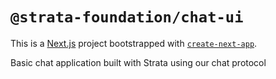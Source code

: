 # `@strata-foundation/chat-ui`

This is a [Next.js](https://nextjs.org/) project bootstrapped with [`create-next-app`](https://github.com/vercel/next.js/tree/canary/packages/create-next-app).

Basic chat application built with Strata using our chat protocol

